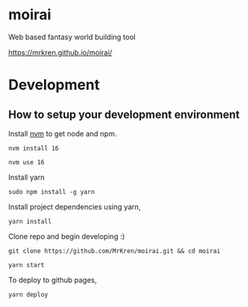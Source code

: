 # moirai
Web based fantasy world building tool

https://mrkren.github.io/moirai/

# Development

## How to setup your development environment

Install [nvm](https://github.com/nvm-sh/nvm) to get node and npm.

`nvm install 16`

`nvm use 16`

Install yarn

`sudo npm install -g yarn`

Install project dependencies using yarn,

`yarn install`

Clone repo and begin developing :)

`git clone https://github.com/MrKren/moirai.git && cd moirai`

`yarn start`

To deploy to github pages,

`yarn deploy`
